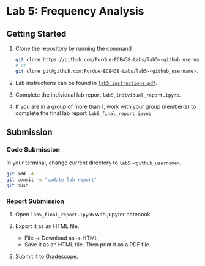 # Lab 5: Frequency Analysis

## Getting Started

1. Clone the repository by running the command

    ```bash
    git clone https://github.com/Purdue-ECE438-Labs/lab5-<github_username>.git  # using web URL
    # or
    git clone git@github.com:Purdue-ECE438-Labs/lab5-<github_username>.git  # using SSH
    ```

2. Lab instructions can be found in [`lab5_instructions.pdf`](lab5_instructions.pdf).

3. Complete the individual lab report `lab5_individual_report.ipynb`.

4. If you are in a group of more than 1, work with your group member(s) to complete the final lab report `lab5_final_report.ipynb`.

## Submission

### Code Submission

In your terminal, change current directory to `lab5-<github_username>`.

```bash
git add -A 
git commit -m "update lab report"
git push
```

### Report Submission

1. Open `lab5_final_report.ipynb` with jupyter notebook.

2. Export it as an HTML file.
    * File -> Download as -> HTML
    * Save it as an HTML file. Then print it as a PDF file.

3. Submit it to [Gradescope](https://www.gradescope.com/).
